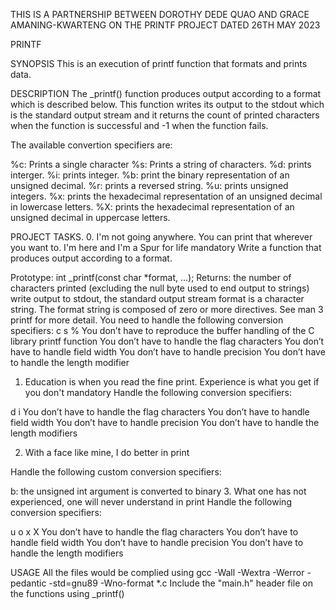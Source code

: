 THIS IS A PARTNERSHIP BETWEEN DOROTHY DEDE QUAO AND GRACE AMANING-KWARTENG ON 
THE PRINTF PROJECT DATED 26TH MAY 2023
 
PRINTF

SYNOPSIS
This is an  execution of printf function that formats and prints data.

DESCRIPTION
The _printf() function produces output according to a format which is described
below. This function writes its output to the stdout which is the standard output
stream and it returns the count of printed characters when the function is successful
and -1 when the function fails.

The available convertion specifiers are:

%c: Prints a single character
%s: Prints a string of characters.
%d: prints interger.
%i: prints integer.
%b: print the binary representation of an unsigned decimal.
%r: prints a reversed string.
%u: prints unsigned integers.
%x: prints the hexadecimal representation of an unsigned decimal in lowercase letters.
%X: prints the hexadecimal representation of an unsigned decimal in uppercase letters.

PROJECT TASKS.
0. I'm not going anywhere. You can print that wherever you want to. I'm here and I'm a Spur for life
mandatory
Write a function that produces output according to a format.

Prototype: int _printf(const char *format, ...);
Returns: the number of characters printed (excluding the null byte used to end output to strings)
write output to stdout, the standard output stream
format is a character string. The format string is composed of zero or more directives. See man 3 printf for more detail. You need to handle the following conversion specifiers:
c
s
%
You don’t have to reproduce the buffer handling of the C library printf function
You don’t have to handle the flag characters
You don’t have to handle field width
You don’t have to handle precision
You don’t have to handle the length modifier

1. Education is when you read the fine print. Experience is what you get if you don't
mandatory
Handle the following conversion specifiers:

d
i
You don’t have to handle the flag characters
You don’t have to handle field width
You don’t have to handle precision
You don’t have to handle the length modifiers

2. With a face like mine, I do better in print

Handle the following custom conversion specifiers:

b: the unsigned int argument is converted to binary
3. What one has not experienced, one will never understand in print
Handle the following conversion specifiers:

u
o
x
X
You don’t have to handle the flag characters
You don’t have to handle field width
You don’t have to handle precision
You don’t have to handle the length modifiers

USAGE
All the files would be complied using gcc -Wall -Wextra -Werror -pedantic -std=gnu89 -Wno-format *.c
Include the "main.h" header file on the functions using _printf()
